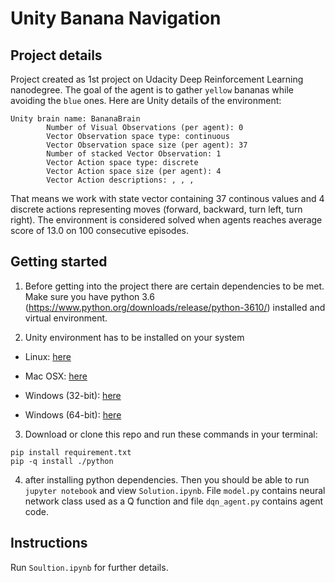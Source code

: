 # Unity Banana Navigation



## Project details

Project created as 1st project on Udacity Deep Reinforcement Learning nanodegree. The goal of the agent is to gather `yellow` bananas while avoiding the `blue` ones. Here are Unity details of the environment:

```
Unity brain name: BananaBrain
        Number of Visual Observations (per agent): 0
        Vector Observation space type: continuous
        Vector Observation space size (per agent): 37
        Number of stacked Vector Observation: 1
        Vector Action space type: discrete
        Vector Action space size (per agent): 4
        Vector Action descriptions: , , , 
```

That means we work with state vector containing 37 continous values and 4 discrete actions representing moves (forward, backward, turn left, turn right). The environment is considered solved when agents reaches average score of 13.0 on 100 consecutive episodes.

## Getting started

1. Before getting into the project there are certain dependencies to be met. Make sure you have python 3.6 (https://www.python.org/downloads/release/python-3610/) installed and virtual environment.

2. Unity environment has to be installed on your system 

  - Linux: [here]( https://s3-us-west-1.amazonaws.com/udacity-drlnd/P1/Banana/Banana_Linux.zip)

  - Mac OSX: [here]( https://s3-us-west-1.amazonaws.com/udacity-drlnd/P1/Banana/Banana.app.zip)

  - Windows (32-bit): [here]( https://s3-us-west-1.amazonaws.com/udacity-drlnd/P1/Banana/Banana_Windows_x86.zip)

  - Windows (64-bit): [here]( https://s3-us-west-1.amazonaws.com/udacity-drlnd/P1/Banana/Banana_Windows_x86_64.zip )

3. Download or clone this repo and run these commands in your terminal:

```
pip install requirement.txt
pip -q install ./python

```

4. after installing python dependencies. Then you should be able to run `jupyter notebook` and view `Solution.ipynb`. File `model.py` contains neural network class used as a Q function and file `dqn_agent.py` contains agent code.

## Instructions

Run `Soultion.ipynb` for further details.

